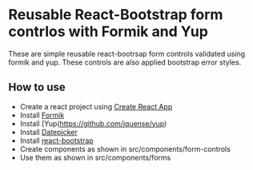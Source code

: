# Reusable React-Bootstrap form contrlos with Formik and Yup
These are simple reusable react-bootrsap form controls validated using formik and yup. These controls are also applied bootstrap error styles.

## How to use
  - Create a react project using [Create React App](https://github.com/facebook/create-react-app)
  - Install [Formik](https://formik.org/docs/overview)
  - Install [Yup(https://github.com/jquense/yup)
  - Install [Datepicker](https://reactdatepicker.com/)
  - Install [react-bootstrap](https://react-bootstrap.github.io/getting-started/introduction/)
  - Create components as shown in src/components/form-controls
  - Use them as shown in src/components/forms
  
